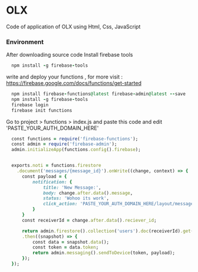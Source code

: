# OLX
Code of application of OLX using Html, Css, JavaScript

### Environment
After downloading source code Install firebase tools
```Ruby
  npm install -g firebase-tools
```

write and deploy your functions , for more visit : https://firebase.google.com/docs/functions/get-started
```Ruby
  npm install firebase-functions@latest firebase-admin@latest --save
  npm install -g firebase-tools
  firebase login
  firebase init functions
```

Go to project > functions > index.js and paste this code and edit 'PASTE_YOUR_AUTH_DOMAIN_HERE' 
```Ruby
  const functions = require('firebase-functions');
  const admin = require('firebase-admin');
  admin.initializeApp(functions.config().firebase);


  exports.noti = functions.firestore
    .document('messages/{message_id}').onWrite((change, context) => {
      const payload = {
          notification: {
              title: 'New Message:',
              body: change.after.data().message,
              status: 'Wohoo its work',
              click_action: 'PASTE_YOUR_AUTH_DOMAIN_HERE/layout/message.html?id='+change.after.data().sender_id+'&adid='+change.after.data().ad_id
          }
      }
      const receiverId = change.after.data().reciever_id;

      return admin.firestore().collection('users').doc(receiverId).get()
      .then((snapshot) => {
          const data = snapshot.data();
          const token = data.token;
          return admin.messaging().sendToDevice(token, payload);
      });
  });
```
